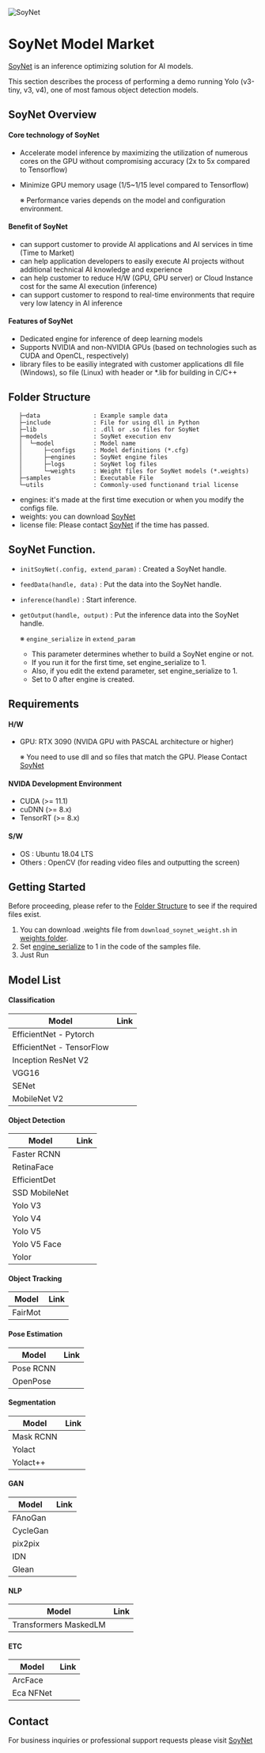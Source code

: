 ![SoyNet](https://user-images.githubusercontent.com/74886743/161455587-31dc85f4-d60c-4dd5-9612-113a9ac82c41.png)

# SoyNet Model Market

[SoyNet](https://soynet.io/) is an inference optimizing solution for AI models.

This section describes the process of performing a demo running Yolo (v3-tiny, v3, v4), one of most famous object detection models.

## SoyNet Overview

#### Core technology of SoyNet

- Accelerate model inference by maximizing the utilization of numerous cores on the GPU without compromising accuracy (2x to 5x compared to Tensorflow)
- Minimize GPU memory usage (1/5~1/15 level compared to Tensorflow)

   ※ Performance varies depends on the model and configuration environment.
   
#### Benefit of SoyNet

- can support customer to  provide AI applications and AI services in time (Time to Market)
- can help application developers to easily execute AI projects without additional technical AI knowledge and experience
- can help customer to reduce H/W (GPU, GPU server) or Cloud Instance cost for the same AI execution (inference)
- can support customer to respond to real-time environments that require very low latency in AI inference

#### Features of SoyNet

- Dedicated engine for inference of deep learning models
- Supports NVIDIA and non-NVIDIA GPUs (based on technologies such as CUDA and OpenCL, respectively)
- library files to be easiliy integrated with customer applications
dll file (Windows), so file (Linux) with header or *.lib for building in C/C++


## Folder Structure


```
   ├─data               : Example sample data
   ├─include            : File for using dll in Python
   ├─lib                : .dll or .so files for SoyNet
   ├─models             : SoyNet execution env
   │  └─model           : Model name
   │      ├─configs     : Model definitions (*.cfg)
   │      ├─engines     : SoyNet engine files
   │      ├─logs        : SoyNet log files
   │      └─weights     : Weight files for SoyNet models (*.weights)
   ├─samples            : Executable File
   └─utils              : Commonly-used functionand trial license
```
 - engines: it's made at the first time execution or when you modify the configs file.
 - weights: you can download [SoyNet](https://soynet.io/)
 - license file: Please contact [SoyNet](https://soynet.io/) if the time has passed.

## SoyNet Function.
 - `initSoyNet(.config, extend_param)` : Created a SoyNet handle.
 - `feedData(handle, data)` : Put the data into the SoyNet handle.
 - `inference(handle)` : Start inference.
 - `getOutput(handle, output)` : Put the inference data into the SoyNet handle.


   ※ `engine_serialize` in `extend_param`
      - This parameter determines whether to build a SoyNet engine or not.
      - If you run it for the first time, set engine_serialize to 1.
      - Also, if you edit the extend parameter, set engine_serialize to 1.
      - Set to 0 after engine is created.

## Requirements
#### H/W
 - GPU: RTX 3090 (NVIDA GPU with PASCAL architecture or higher)
 
   ※ You need to use dll and so files that match the GPU. Please Contact [SoyNet](https://soynet.io/)

#### NVIDA Development Environment
 - CUDA (>= 11.1)
 - cuDNN (>= 8.x)
 - TensorRT (>= 8.x)

#### S/W
 - OS : Ubuntu 18.04 LTS
 - Others : OpenCV (for reading video files and outputting the screen)

## Getting Started
Before proceeding, please refer to the [Folder Structure](#folder-structure) to see if the required files exist.

1. You can download .weights file from `download_soynet_weight.sh` in [weights folder](#folder-structure).
2. Set [engine_serialize](#soynet-function) to 1 in the code of the samples file.
3. Just Run

## Model List
#### Classification
|Model|Link|
|---|---|
|EfficientNet - Pytorch||
|EfficientNet - TensorFlow||
|Inception ResNet V2||
|VGG16||
|SENet||
|MobileNet V2||

#### Object Detection
|Model|Link|
|---|---|
|Faster RCNN||
|RetinaFace||
|EfficientDet||
|SSD MobileNet||
|Yolo V3||
|Yolo V4||
|Yolo V5||
|Yolo V5 Face||
|Yolor||

#### Object Tracking
|Model|Link|
|---|---|
|FairMot||

#### Pose Estimation
|Model|Link|
|---|---|
|Pose RCNN||
|OpenPose||

#### Segmentation
|Model|Link|
|---|---|
|Mask RCNN||
|Yolact||
|Yolact++||

#### GAN
|Model|Link|
|---|---|
|FAnoGan||
|CycleGan||
|pix2pix||
|IDN||
|Glean||

#### NLP
|Model|Link|
|---|---|
|Transformers MaskedLM||

#### ETC
|Model|Link|
|---|---|
|ArcFace||
|Eca NFNet||



## Contact
For business inquiries or professional support requests please visit [SoyNet](https://market.soymlops.com/#/)
